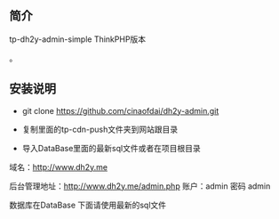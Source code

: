 ﻿## 简介

tp-dh2y-admin-simple  ThinkPHP版本


。

## 安装说明

*  git clone https://github.com/cinaofdai/dh2y-admin.git

*  复制里面的tp-cdn-push文件夹到网站跟目录

*  导入DataBase里面的最新sql文件或者在项目根目录

域名：http://www.dh2y.me

后台管理地址：http://www.dh2y.me/admin.php
账户：admin
密码  admin


数据库在DataBase  下面请使用最新的sql文件

